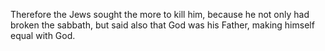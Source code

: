 Therefore the Jews sought the more to kill him, because he not only had broken the sabbath, but said also that God was his Father, making himself equal with God.
